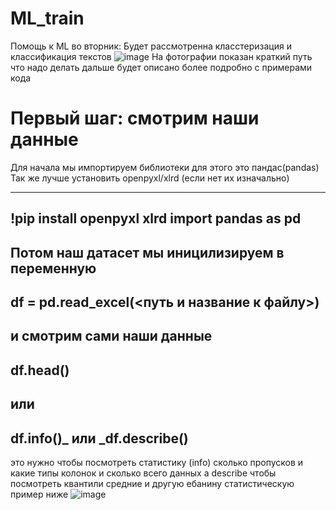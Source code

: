 # ML_train
Помощь к ML во вторник:
Будет рассмотренна класстеризация и классификация текстов
![image](https://github.com/fardsnog2/ML_train/assets/32564844/3ff5bcd4-12a5-4dfe-8609-2da5b1234027)
На фотографии показан краткий путь что надо делать дальше будет описано более подробно с примерами кода
# Первый шаг: смотрим наши данные
Для начала мы импортируем библиотеки для этого это пандас(pandas)
Так же лучше установить openpyxl/xlrd (если нет их изначально)

---
!pip install openpyxl xlrd
import pandas as pd
---

Потом наш датасет мы иницилизируем в переменную
---
df = pd.read_excel(<путь и название к файлу>)
---
и смотрим сами наши данные
---
df.head()
---
или
---
df.info()_ или _df.describe()
---

это нужно чтобы посмотреть статистику (info) сколько пропусков и какие типы колонок и сколько всего данных 
а describe чтобы посмотреть квантили средние и другую ебанину статистическую
пример ниже
![image](https://github.com/fardsnog2/ML_train/assets/32564844/902ac159-e7aa-4d37-98d2-5e6318073f92)
